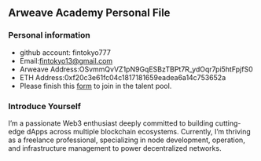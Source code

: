 ## Arweave Academy Personal File

### Personal information

- github account: fintokyo777
- Email:fintokyo13@gmail.com
- Arweave Address:OSvmmQvVZ1pN9GqESBzTBPt7R_ydOqr7pi5htFpjfS0 
- ETH Address:0xf20c3e61fc04c1817181659eadea6a14c753652a 
- Please finish this [form](https://docs.google.com/forms/d/e/1FAIpQLSfWA5fIIcBgmRppm3jNz5vmf9Mai_QMVil-2pO4r7YKn_Zhtw/viewform?usp=sf_link) to join in the talent pool.

### Introduce Yourself
 I’m a passionate Web3 enthusiast deeply committed to building cutting-edge dApps across multiple blockchain ecosystems. Currently, I’m thriving as a freelance professional, specializing in node development, operation, and infrastructure management to power decentralized networks.